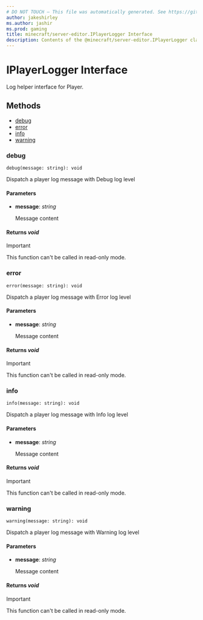 ```yaml
---
# DO NOT TOUCH — This file was automatically generated. See https://github.com/mojang/minecraftapidocsgenerator to modify descriptions, examples, etc.
author: jakeshirley
ms.author: jashir
ms.prod: gaming
title: minecraft/server-editor.IPlayerLogger Interface
description: Contents of the @minecraft/server-editor.IPlayerLogger class.
---
```

# IPlayerLogger Interface

Log helper interface for Player.

## Methods
- [debug](#debug)
- [error](#error)
- [info](#info)
- [warning](#warning)

### **debug**
`
debug(message: string): void
`

Dispatch a player log message with Debug log level

#### **Parameters**
- **message**: *string*
  
  Message content

#### **Returns** *void*

> [!IMPORTANT]
> This function can't be called in read-only mode.

### **error**
`
error(message: string): void
`

Dispatch a player log message with Error log level

#### **Parameters**
- **message**: *string*
  
  Message content

#### **Returns** *void*

> [!IMPORTANT]
> This function can't be called in read-only mode.

### **info**
`
info(message: string): void
`

Dispatch a player log message with Info log level

#### **Parameters**
- **message**: *string*
  
  Message content

#### **Returns** *void*

> [!IMPORTANT]
> This function can't be called in read-only mode.

### **warning**
`
warning(message: string): void
`

Dispatch a player log message with Warning log level

#### **Parameters**
- **message**: *string*
  
  Message content

#### **Returns** *void*

> [!IMPORTANT]
> This function can't be called in read-only mode.
